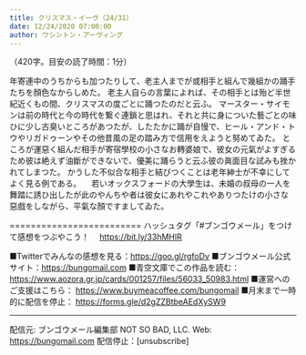 ```yaml
---
title: クリスマス・イーヴ（24/31）
date: 12/24/2020 07:00:00
author: ワシントン・アーヴィング
---
```


（420字。目安の読了時間：1分）

年寄連中のうちからも加つたりして、老主人までが或相手と組んで幾組かの踊手たちを顏色なからしめた。
老主人自らの言葉によれば、その相手とは殆ど半世紀近くもの間、クリスマスの度ごとに踊つたのだと云ふ。
マースター・サイモンは前の時代と今の時代を繋ぐ連鎖と思はれ、それと共に身についた藝ごとの味ひに少し古臭いところがあつたが、したたかに踊が自慢で、ヒール・アンド・トウやリガドゥーンやその他昔風の足の踏み方で信用をえようと努めてゐた。
ところが運惡く組んだ相手が寄宿學校の小さなお轉婆娘で、彼女の元氣がよすぎるため彼は絶えず油斷ができないで、優美に踊らうと云ふ彼の眞面目な試みも挫かれてしまつた。
かうした不似合な相手と結びつくことは老年紳士が不幸にしてよく見る例である。
　若いオックスフォードの大學生は、未婚の叔母の一人を舞踏に誘ひ出したが此のやんちや者は彼女にあれやこれやありつたけの小さな惡戲をしながら、平氣な顏ですましてゐた。

=========================
ハッシュタグ「#ブンゴウメール」をつけて感想をつぶやこう！　
https://bit.ly/33hMHlR

■Twitterでみんなの感想を見る：https://goo.gl/rgfoDv
■ブンゴウメール公式サイト：https://bungomail.com
■青空文庫でこの作品を読む：https://www.aozora.gr.jp/cards/001257/files/56033_50983.html
■運営へのご支援はこちら： https://www.buymeacoffee.com/bungomail
■月末まで一時的に配信を停止： https://forms.gle/d2gZZBtbeAEdXySW9

-------
配信元: ブンゴウメール編集部
NOT SO BAD, LLC.
Web: https://bungomail.com
配信停止：[unsubscribe]

